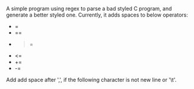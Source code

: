 A simple program using regex to parse a bad styled C program, and generate a better styled one.
Currently, it adds spaces to below operators:
  * =
  * ==
  * >=
  * <=
  * +=
  * -=

Add add space after ',', if the following character is not new line or '\t'.

